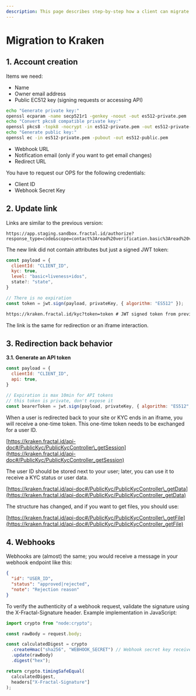 ```yaml
---
description: This page describes step-by-step how a client can migrate co to a new version.
---
```


# Migration to Kraken

## 1. Account creation

Items we need:

* Name
* Owner email address
* Public EC512 key (signing requests or accessing API)

```bash
echo "Generate private key:"
openssl ecparam -name secp521r1 -genkey -noout -out es512-private.pem
echo "Convert pkcs8 compatible private key:"
openssl pkcs8 -topk8 -nocrypt -in es512-private.pem -out es512-private-key-pkcs8.pem
echo "Generate public key:"
openssl ec -in es512-private.pem -pubout -out es512-public.pem
```

* Webhook URL
* Notification email (only if you want to get email changes)
* Redirect URL

You have to request our OPS for the following credentials:

* Client ID
* Webhook Secret Key

## 2. Update link

Links are similar to the previous version:

```
https://app.staging.sandbox.fractal.id/authorize?response_type=code&scope=contact%3Aread%20verification.basic%3Aread%20verification.basic.details%3Aread%20verification.liveness%3Aread%20verification.liveness.details%3Aread&client_id=dc3aa1910acbb7ff4d22c07e43a6926adc3a81305a9355a304410048c9a91afd&redirect_uri=https%3A%2F%2Fdemo.staging.sandbox.fractal.id%2Fapi%2Fcallback
```

The new link did not contain attributes but just a signed JWT token:

```javascript
const payload = {
  clientId: "CLIENT_ID",
  kyc: true,
  level: "basic+liveness+idos",
  state?: "state",
}

// There is no expiration
const token = jwt.sign(payload, privateKey, { algorithm: "ES512" });
```

```html
https://kraken.fractal.id/kyc?token=token # JWT signed token from previous step
```

The link is the same for redirection or an iframe interaction.

## 3. Redirection back behavior

**3.1. Generate an API token**

```javascript
const payload = {
  clientId: "CLIENT_ID",
  api: true,
}

// Expiration is max 10min for API tokens
// this token is private, don't expose it
const bearerToken = jwt.sign(payload, privateKey, { algorithm: "ES512", expiresIn: "600s" });
```

When a user is redirected back to your site or KYC ends in an iframe, you will receive a one-time token. This one-time token needs to be exchanged for a user ID.&#x20;

[https://kraken.fractal.id/api-doc#/PublicKyc/PublicKycController\_getSession](https://kraken.fractal.id/api-doc#/PublicKyc/PublicKycController_getSession)

The user ID should be stored next to your user; later, you can use it to receive a KYC status or user data.

[https://kraken.fractal.id/api-doc#/PublicKyc/PublicKycController\_getData](https://kraken.fractal.id/api-doc#/PublicKyc/PublicKycController_getData)

The structure has changed, and if you want to get files, you should use:

[https://kraken.fractal.id/api-doc#/PublicKyc/PublicKycController\_getFile](https://kraken.fractal.id/api-doc#/PublicKyc/PublicKycController_getFile)

## 4. Webhooks

Webhooks are (almost) the same; you would receive a message in your webhook endpoint like this:

```json
{
  "id": "USER_ID",
  "status": "approved|rejected",
  "note": "Rejection reason"
}
```

To verify the authenticity of a webhook request, validate the signature using the X-Fractal-Signature header. Example implementation in JavaScript:

```javascript
import crypto from "node:crypto";

const rawBody = request.body;

const calculatedDigest = crypto
  .createHmac("sha256", "WEBHOOK_SECRET") // Webhook secret key received during client account setup
  .update(rawBody)
  .digest("hex");

return crypto.timingSafeEqual(
  calculatedDigest,
  headers["X-Fractal-Signature"]
);
```
